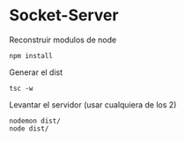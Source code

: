 # Socket-Server

Reconstruir modulos de node

```
npm install
```

Generar el dist

```
tsc -w
```

Levantar el servidor (usar cualquiera de los 2)

```
nodemon dist/
node dist/
```

